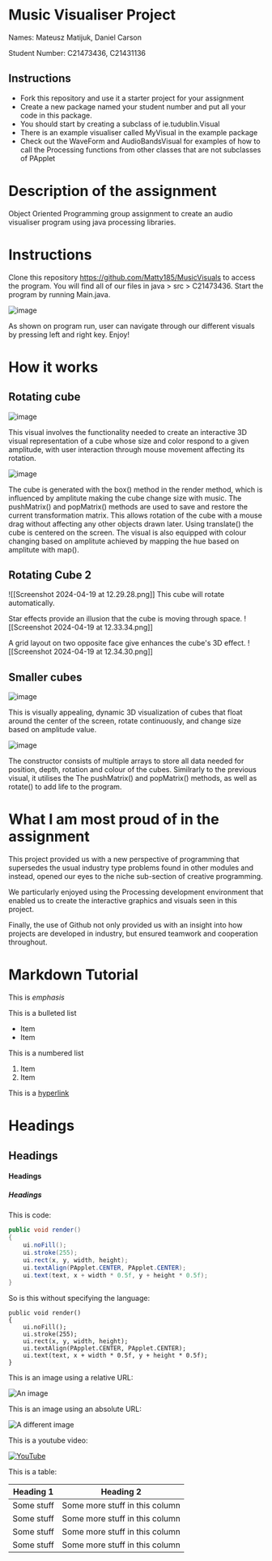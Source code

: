 # Music Visualiser Project

Names: Mateusz Matijuk, Daniel Carson

Student Number: C21473436, C21431136

## Instructions
- Fork this repository and use it a starter project for your assignment
- Create a new package named your student number and put all your code in this package.
- You should start by creating a subclass of ie.tudublin.Visual
- There is an example visualiser called MyVisual in the example package
- Check out the WaveForm and AudioBandsVisual for examples of how to call the Processing functions from other classes that are not subclasses of PApplet

# Description of the assignment
Object Oriented Programming group assignment to create an audio visualiser program using java processing libraries.

# Instructions
Clone this repository https://github.com/Matty185/MusicVisuals to access the program. You will find all of our files in java > src > C21473436. Start the program by running Main.java. 

![image](https://github.com/Matty185/MusicVisuals/assets/124153544/aa2bbfd2-500a-45b0-aec1-a2d442b5ab7d)

As shown on program run, user can navigate through our different visuals by pressing left and right key. Enjoy!

# How it works

## Rotating cube
  
![image](https://github.com/Matty185/MusicVisuals/assets/124153544/19773c18-4591-4eb4-874c-7bbfbfd46e74)

This visual involves the functionality needed to create an interactive 3D visual representation of a cube whose size and color respond to a given amplitude, with user interaction through mouse movement affecting its rotation. 

![image](https://github.com/Matty185/MusicVisuals/assets/124153544/c8197145-7b33-4b16-9dda-982a59cb60da)

The cube is generated with the box() method in the render method, which is influenced by amplitute making the cube change size with music. The pushMatrix() and popMatrix() methods are used to save and restore the current transformation matrix. This allows rotation of the cube with a mouse drag without affecting any other objects drawn later. Using translate() the cube is centered on the screen. The visual is also equipped with colour changing based on amplitute achieved by mapping the hue based on amplitute with map().

## Rotating Cube 2
![[Screenshot 2024-04-19 at 12.29.28.png]]
This cube will rotate automatically. 

Star effects provide an illusion that the cube is moving through space. 
![[Screenshot 2024-04-19 at 12.33.34.png]]

A grid layout on two opposite face give enhances the cube's 3D effect.
![[Screenshot 2024-04-19 at 12.34.30.png]]

## Smaller cubes
  
![image](https://github.com/Matty185/MusicVisuals/assets/124153544/867a4dc4-0302-4257-8f78-8afb77ee83a9)

This is visually appealing, dynamic 3D visualization of cubes that float around the center of the screen, rotate continuously, and change size based on amplitude value.

![image](https://github.com/Matty185/MusicVisuals/assets/124153544/47b8d5ca-e933-400b-9706-4483846d801a)

The constructor consists of multiple arrays to store all data needed for position, depth, rotation and colour of the cubes. Similrarly to the previous visual, it utilises the The pushMatrix() and popMatrix() methods, as well as rotate() to add life to the program.


# What I am most proud of in the assignment
This project provided us with a new perspective of programming that supersedes the usual industry type problems found in other modules and instead, opened our eyes to the niche sub-section of creative programming. 

We particularly enjoyed using the Processing development environment that enabled us to create the interactive graphics and visuals seen in this project. 

Finally, the use of Github not only provided us with an insight into how projects are developed in industry, but ensured teamwork and cooperation throughout. 

# Markdown Tutorial

This is *emphasis*

This is a bulleted list

- Item
- Item

This is a numbered list

1. Item
1. Item

This is a [hyperlink](http://bryanduggan.org)

# Headings
## Headings
#### Headings
##### Headings

This is code:

```Java
public void render()
{
	ui.noFill();
	ui.stroke(255);
	ui.rect(x, y, width, height);
	ui.textAlign(PApplet.CENTER, PApplet.CENTER);
	ui.text(text, x + width * 0.5f, y + height * 0.5f);
}
```

So is this without specifying the language:

```
public void render()
{
	ui.noFill();
	ui.stroke(255);
	ui.rect(x, y, width, height);
	ui.textAlign(PApplet.CENTER, PApplet.CENTER);
	ui.text(text, x + width * 0.5f, y + height * 0.5f);
}
```

This is an image using a relative URL:

![An image](images/p8.png)

This is an image using an absolute URL:

![A different image](https://bryanduggandotorg.files.wordpress.com/2019/02/infinite-forms-00045.png?w=595&h=&zoom=2)

This is a youtube video:

[![YouTube](http://img.youtube.com/vi/J2kHSSFA4NU/0.jpg)](https://www.youtube.com/watch?v=J2kHSSFA4NU)

This is a table:

| Heading 1  | Heading 2                      |
| ---------- | ------------------------------ |
| Some stuff | Some more stuff in this column |
| Some stuff | Some more stuff in this column |
| Some stuff | Some more stuff in this column |
| Some stuff | Some more stuff in this column |

